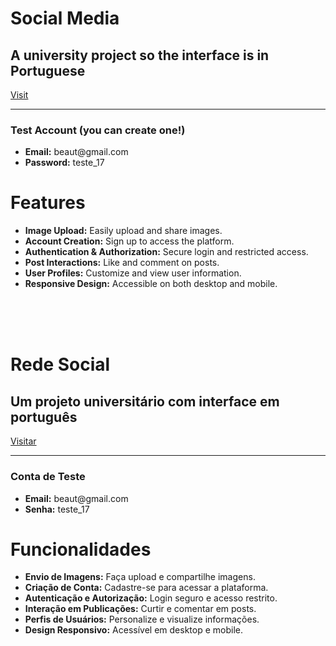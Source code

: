 <h1>Social Media</h1>

<h2>A university project so the interface is in Portuguese</h2>

<a href="https://z-frontend-seven.vercel.app/signin">Visit</a>

<hr />

<h3>Test Account (you can create one!)</h3>
<ul>
  <li><strong>Email:</strong> beaut@gmail.com</li>
  <li><strong>Password:</strong> teste_17</li>
</ul>

<h1>Features</h1>
<ul>
  <li><strong>Image Upload:</strong> Easily upload and share images.</li>
  <li><strong>Account Creation:</strong> Sign up to access the platform.</li>
  <li><strong>Authentication & Authorization:</strong> Secure login and restricted access.</li>
  <li><strong>Post Interactions:</strong> Like and comment on posts.</li>
  <li><strong>User Profiles:</strong> Customize and view user information.</li>
  <li><strong>Responsive Design:</strong> Accessible on both desktop and mobile.</li>
</ul>

<br><br><br>

<h1>Rede Social</h1>

<h2>Um projeto universitário com interface em português</h2>

<a href="https://z-frontend-seven.vercel.app/signin">Visitar</a>


<hr />

<h3>Conta de Teste</h3>
<ul>
  <li><strong>Email:</strong> beaut@gmail.com</li>
  <li><strong>Senha:</strong> teste_17</li>
</ul>

<h1>Funcionalidades</h1>
<ul>
  <li><strong>Envio de Imagens:</strong> Faça upload e compartilhe imagens.</li>
  <li><strong>Criação de Conta:</strong> Cadastre-se para acessar a plataforma.</li>
  <li><strong>Autenticação e Autorização:</strong> Login seguro e acesso restrito.</li>
  <li><strong>Interação em Publicações:</strong> Curtir e comentar em posts.</li>
  <li><strong>Perfis de Usuários:</strong> Personalize e visualize informações.</li>
  <li><strong>Design Responsivo:</strong> Acessível em desktop e mobile.</li>
</ul>
